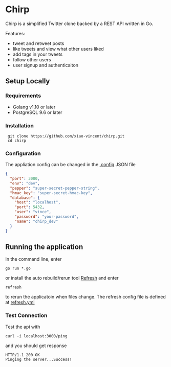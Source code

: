 # Chirp
Chirp is a simplified Twitter clone backed by a REST API written in Go. 

Features:
- tweet and retweet posts
- like tweets and view what other users liked
- add tags in your tweets
- follow other users
- user signup and authenticaiton

## Setup Locally
### Requirements
- Golang v1.10 or later
- PostgreSQL 9.6 or later

### Installation
```shell
 git clone https://github.com/xiao-vincent/chirp.git
 cd chirp 
```
### Configuration
The appliation config can be changed in the [.config](./.config) JSON file
```json
{
  "port": 3000,
  "env": "dev",
  "pepper": "super-secret-pepper-string",
  "hmac_key": "super-secret-hmac-key",
  "database": {
    "host": "localhost",
    "port": 5432,
    "user": "vince",
    "password": "your-password",
    "name": "chirp_dev"
  }
}
```
## Running the application
In the command line, enter
```shell
go run *.go
```
or install the auto rebuild/rerun tool [Refresh](https://github.com/markbates/refresh) and enter
```shell
refresh
```
to rerun the applicatoin when files change. The refresh config file is defined at
[refresh.yml](./refresh.yml)

### Test Connection
Test the api with
```shell 
curl -i localhost:3000/ping
```
and you should get response
```
HTTP/1.1 200 OK
Pinging the server...Success!
```

